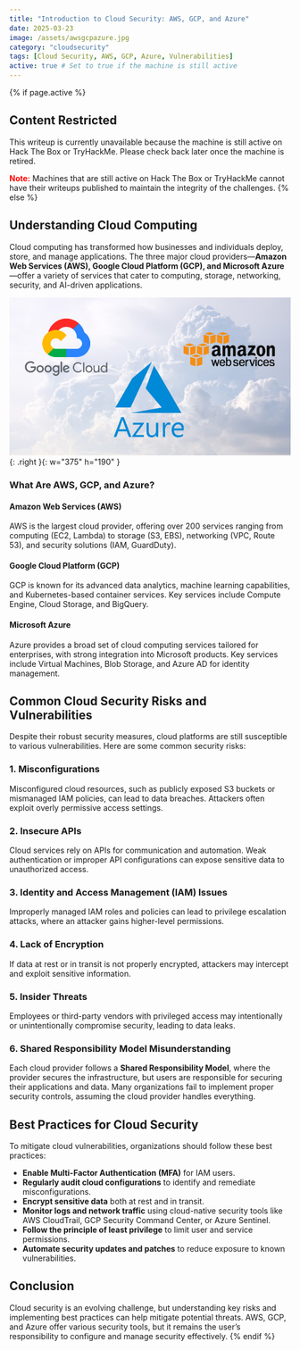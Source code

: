 ```yaml
---
title: "Introduction to Cloud Security: AWS, GCP, and Azure"
date: 2025-03-23
image: /assets/awsgcpazure.jpg
category: "cloudsecurity"
tags: [Cloud Security, AWS, GCP, Azure, Vulnerabilities]
active: true # Set to true if the machine is still active
---
```


{% if page.active %}
## Content Restricted
This writeup is currently unavailable because the machine is still active on Hack The Box or TryHackMe. Please check back later once the machine is retired.

<span style="color: red; font-weight: bold;">Note:</span> Machines that are still active on Hack The Box or TryHackMe cannot have their writeups published to maintain the integrity of the challenges.
{% else %}
## Understanding Cloud Computing
Cloud computing has transformed how businesses and individuals deploy, store, and manage applications. The three major cloud providers—**Amazon Web Services (AWS), Google Cloud Platform (GCP), and Microsoft Azure**—offer a variety of services that cater to computing, storage, networking, security, and AI-driven applications. 

![Desktop View](/assets/awsgcpazure.jpg){: .right }{: w="375" h="190" }

### What Are AWS, GCP, and Azure?
#### **Amazon Web Services (AWS)**
AWS is the largest cloud provider, offering over 200 services ranging from computing (EC2, Lambda) to storage (S3, EBS), networking (VPC, Route 53), and security solutions (IAM, GuardDuty). 

#### **Google Cloud Platform (GCP)**
GCP is known for its advanced data analytics, machine learning capabilities, and Kubernetes-based container services. Key services include Compute Engine, Cloud Storage, and BigQuery.

#### **Microsoft Azure**
Azure provides a broad set of cloud computing services tailored for enterprises, with strong integration into Microsoft products. Key services include Virtual Machines, Blob Storage, and Azure AD for identity management.

## Common Cloud Security Risks and Vulnerabilities
Despite their robust security measures, cloud platforms are still susceptible to various vulnerabilities. Here are some common security risks:

### **1. Misconfigurations**
Misconfigured cloud resources, such as publicly exposed S3 buckets or mismanaged IAM policies, can lead to data breaches. Attackers often exploit overly permissive access settings.

### **2. Insecure APIs**
Cloud services rely on APIs for communication and automation. Weak authentication or improper API configurations can expose sensitive data to unauthorized access.

### **3. Identity and Access Management (IAM) Issues**
Improperly managed IAM roles and policies can lead to privilege escalation attacks, where an attacker gains higher-level permissions.

### **4. Lack of Encryption**
If data at rest or in transit is not properly encrypted, attackers may intercept and exploit sensitive information.

### **5. Insider Threats**
Employees or third-party vendors with privileged access may intentionally or unintentionally compromise security, leading to data leaks.

### **6. Shared Responsibility Model Misunderstanding**
Each cloud provider follows a **Shared Responsibility Model**, where the provider secures the infrastructure, but users are responsible for securing their applications and data. Many organizations fail to implement proper security controls, assuming the cloud provider handles everything.

## Best Practices for Cloud Security
To mitigate cloud vulnerabilities, organizations should follow these best practices:

- **Enable Multi-Factor Authentication (MFA)** for IAM users.
- **Regularly audit cloud configurations** to identify and remediate misconfigurations.
- **Encrypt sensitive data** both at rest and in transit.
- **Monitor logs and network traffic** using cloud-native security tools like AWS CloudTrail, GCP Security Command Center, or Azure Sentinel.
- **Follow the principle of least privilege** to limit user and service permissions.
- **Automate security updates and patches** to reduce exposure to known vulnerabilities.

## Conclusion
Cloud security is an evolving challenge, but understanding key risks and implementing best practices can help mitigate potential threats. AWS, GCP, and Azure offer various security tools, but it remains the user’s responsibility to configure and manage security effectively.
{% endif %}
